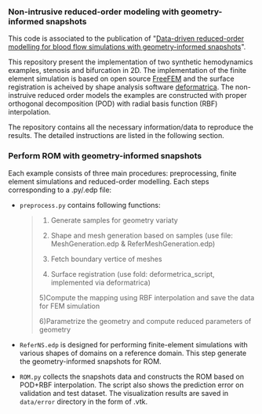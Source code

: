 ### Non-intrusive reduced-order modeling with geometry-informed snapshots

This code is associated to the publication of "[Data-driven reduced-order modelling for blood flow simulations with geometry-informed snapshots](https://arxiv.org/abs/2302.11006)". 

This repository present the implementation of two synthetic hemodynamics examples, stenosis and bifurcation in 2D. The implementation of the finite element simulation is based on open source [FreeFEM](https://freefem.org/) and the surface registration is acheived by shape analysis software [deformatrica](https://www.deformetrica.org/). The non-instruive reduced order models the examples are constructed with proper orthogonal decomposition (POD) with radial basis function (RBF) interpolation.

The repository contains all the necessary information/data to reproduce the results. The detailed instructions are listed in the following section.

### Perform ROM with geometry-informed snapshots
Each example consists of three main procedures: preprocessing, finite element simulations and reduced-order modelling. Each steps corresponding to a .py/.edp file:
* `preprocess.py` contains following functions:
  > 1) Generate samples for geometry variaty         
  > 
  > 2) Shape and mesh generation based on samples (use file: MeshGeneration.edp & ReferMeshGeneration.edp)
  > 
  > 3) Fetch boundary vertice of meshes 
  > 
  > 4) Surface registration (use fold: deformetrica_script, implemented via deformatrica)
  > 
  > 5)Compute the mapping using RBF interpolation and save the data for FEM simulation
  > 
  > 6)Parametrize the geometry and compute reduced parameters of geometry

* `ReferNS.edp` is designed for performing finite-element simulations with various shapes of domains on a reference domain. This step generate the geometry-informed snapshots for ROM.

* `ROM.py` collects the snapshots data and constructs the ROM based on POD+RBF interpolation. The script also shows the prediction error on validation and test dataset. The visualization results are saved in `data/error` directory in the form of .vtk. 
